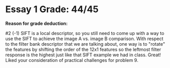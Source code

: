 # Essay 1 Grade: 44/45
<b> Reason for grade deduction:</b>

#2 (-1) SIFT is a local descriptor, so you still need to come up with a way to use the SIFT to achieve the image A vs. image B comparison. With respect to the filter bank descriptor that we are talking about, one way is to "rotate" the features by shifting the order of the 12x1 features so the leftmost filter response is the highest just like that SIFT example we had in class. Great! Liked your consideration of practical challenges for problem 9.
